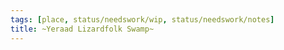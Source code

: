 ```yaml
---
tags: [place, status/needswork/wip, status/needswork/notes]
title: ~Yeraad Lizardfolk Swamp~
---
```



